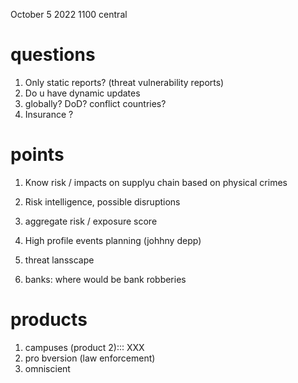 October 5 2022 1100 central


# questions

1. Only static reports? (threat vulnerability reports)
2. Do u have dynamic updates
3. globally? DoD? conflict countries?
4. Insurance ?


# points

1. Know risk / impacts on supplyu chain based on physical crimes
2. Risk intelligence, possible disruptions
3. aggregate risk / exposure score

1. High profile events planning (johhny depp)
2. threat lansscape
3. banks: where would be bank robberies


# products

1. campuses (product 2)::: XXX
2. pro bversion (law enforcement)
3. omniscient 

